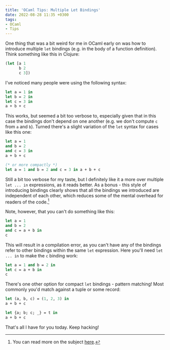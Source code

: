 ```yaml
---
title: 'OCaml Tips: Multiple Let Bindings'
date: 2022-08-28 11:35 +0300
tags:
- OCaml
- Tips
---
```


One thing that was a bit weird for me in OCaml early on was how to introduce
multiple `let` bindings (e.g. in the body of a function definition). Think
something like this in Clojure:

``` clojure
(let [a 1
      b 2
      c 3])
```

I've noticed many people were using the following syntax:

``` ocaml
let a = 1 in
let b = 2 in
let c = 3 in
a + b + c
```

This works, but seemed a bit too verbose to, especially given that in this case
the bindings don't depend on one another (e.g. we don't compute `c` from `a` and `b`). Turned there's a slight variation of the `let` syntax for cases like this one:

``` ocaml
let a = 1
and b = 2
and c = 3 in
a + b + c

(* or more compactly *)
let a = 1 and b = 2 and c = 3 in a + b + c
```

Still a bit too verbose for my taste, but I definitely like it a more over multiple `let ... in` expressions, as it reads better. As a bonus - this style of introducing bindings clearly shows that all the bindings we introduced are independent of each other, which reduces some of the mental overhead for readers of the code.[^1]

Note, however, that you can't do something like this:

``` ocaml
let a = 1
and b = 2
and c = a + b in
c
```

This will result in a compilation error, as you can't have any of the bindings refer to other bindings within the same `let` expression. Here you'll need `let ... in` to make the `c` binding work:

``` ocaml
let a = 1 and b = 2 in
let c = a + b in
c
```

There's one other option for compact `let` bindings - pattern matching! Most commonly you'd match against a tuple or some record:

``` ocaml
let (a, b, c) = (1, 2, 3) in
a + b + c

let {a; b; c; _} = t in
a + b + c
```

That's all I have for you today. Keep hacking!

[^1]: You can read more on the subject [here](https://v2.ocaml.org/manual/expr.html#sss:expr-localdef).
